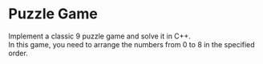 # Puzzle Game 

Implement a classic 9 puzzle game and solve it in C++.  
In this game, you need to arrange the numbers from 0 to 8 in the specified order. 